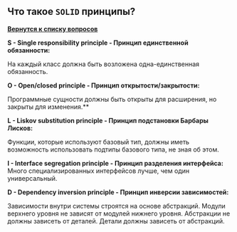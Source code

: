 
## Что такое `SOLID` принципы?

[**Вернутся к списку вопросов**](https://github.com/Torlopov-Andrey/hh_interview_ios/blob/master/readme.md)

**S - Single responsibility principle - Принцип единственной обязанности:**

На каждый класс должна быть возложена одна-единственная обязанность.

**O - Open/closed principle - Принцип открытости/закрытости:**

Программные сущности должны быть открыты для расширения, но закрыты для изменения.**

**L - Liskov substitution principle - Принцип подстановки Барбары Лисков:**

Функции, которые используют базовый тип, должны иметь возможность использовать подтипы
базового типа, не зная об этом.

**I - Interface segregation principle - Принцип разделения интерфейса:**
Много специализированных интерфейсов лучше, чем один универсальный.

**D - Dependency inversion principle - Принцип инверсии зависимостей:**

Зависимости внутри системы строятся на основе абстракций.
Модули верхнего уровня не зависят от модулей нижнего уровня.
Абстракции не должны зависеть от деталей. Детали должны зависеть от абстракций.
